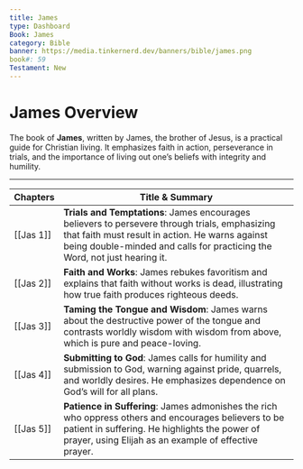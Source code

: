 ```yaml
---
title: James
type: Dashboard
Book: James
category: Bible
banner: https://media.tinkernerd.dev/banners/bible/james.png
book#: 59
Testament: New
---
```

# James Overview

The book of **James**, written by James, the brother of Jesus, is a practical guide for Christian living. It emphasizes faith in action, perseverance in trials, and the importance of living out one’s beliefs with integrity and humility.

---

| Chapters | Title & Summary |
|----------|-----------------|
| [[Jas 1]] | **Trials and Temptations**: James encourages believers to persevere through trials, emphasizing that faith must result in action. He warns against being double-minded and calls for practicing the Word, not just hearing it. |
| [[Jas 2]] | **Faith and Works**: James rebukes favoritism and explains that faith without works is dead, illustrating how true faith produces righteous deeds. |
| [[Jas 3]] | **Taming the Tongue and Wisdom**: James warns about the destructive power of the tongue and contrasts worldly wisdom with wisdom from above, which is pure and peace-loving. |
| [[Jas 4]] | **Submitting to God**: James calls for humility and submission to God, warning against pride, quarrels, and worldly desires. He emphasizes dependence on God’s will for all plans. |
| [[Jas 5]] | **Patience in Suffering**: James admonishes the rich who oppress others and encourages believers to be patient in suffering. He highlights the power of prayer, using Elijah as an example of effective prayer. |
